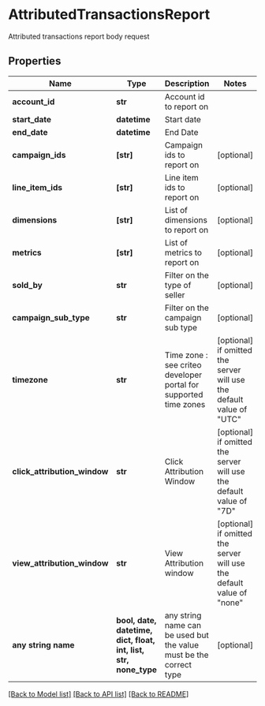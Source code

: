 # AttributedTransactionsReport

Attributed transactions report body request

## Properties
Name | Type | Description | Notes
------------ | ------------- | ------------- | -------------
**account_id** | **str** | Account id to report on | 
**start_date** | **datetime** | Start date | 
**end_date** | **datetime** | End Date | 
**campaign_ids** | **[str]** | Campaign ids to report on | [optional] 
**line_item_ids** | **[str]** | Line item ids to report on | [optional] 
**dimensions** | **[str]** | List of dimensions to report on | [optional] 
**metrics** | **[str]** | List of metrics to report on | [optional] 
**sold_by** | **str** | Filter on the type of seller | [optional] 
**campaign_sub_type** | **str** | Filter on the campaign sub type | [optional] 
**timezone** | **str** | Time zone : see criteo developer portal for supported time zones | [optional]  if omitted the server will use the default value of "UTC"
**click_attribution_window** | **str** | Click Attribution Window | [optional]  if omitted the server will use the default value of "7D"
**view_attribution_window** | **str** | View Attribution window | [optional]  if omitted the server will use the default value of "none"
**any string name** | **bool, date, datetime, dict, float, int, list, str, none_type** | any string name can be used but the value must be the correct type | [optional]

[[Back to Model list]](../README.md#documentation-for-models) [[Back to API list]](../README.md#documentation-for-api-endpoints) [[Back to README]](../README.md)


